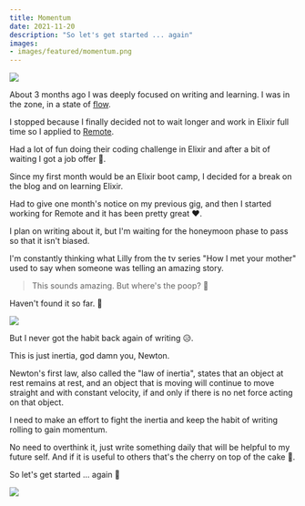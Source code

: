 ```yaml
---
title: Momentum
date: 2021-11-20
description: "So let's get started ... again"
images:
- images/featured/momentum.png
---
```


![](https://media.giphy.com/media/o65WgXSDBVY1G/giphy.gif)

About 3 months ago I was deeply focused on writing and learning. I was in the zone, in a state of [flow](https://leaddev.com/culture-engagement-motivation/why-flow-matters-more-passion).

I stopped because I finally decided not to wait longer and work in Elixir full time so I applied to [Remote](https://remote.com).

Had a lot of fun doing their coding challenge in Elixir and after a bit of waiting I got a job offer 🎉.

Since my first month would be an Elixir boot camp, I decided for a break on the blog and on learning Elixir. 

Had to give one month's notice on my previous gig, and then I started working for Remote and it has been pretty great ❤️.  

I plan on writing about it, but I'm waiting for the honeymoon phase to pass so that it isn't biased. 

I'm constantly thinking what Lilly from the tv series "How I met your mother" used to say when someone was telling an amazing story.

> This sounds amazing. But where's the poop? 💩

Haven't found it so far. 🤞

![](https://media.giphy.com/media/z52VqCTTIXmg0/giphy.gif)


But I never got the habit back again of writing 😥. 

This is just inertia, god damn you, Newton. 

Newton's first law, also called the "law of inertia", states that an object at rest remains at rest, and an object that is moving will continue to move straight and with constant velocity, if and only if there is no net force acting on that object.

I need to make an effort to fight the inertia and keep the habit of writing rolling to gain momentum.

No need to overthink it, just write something daily that will be helpful to my future self. 
And if it is useful to others that's the cherry on top of the cake 🍒.

So let's get started ... again 🏃

![](https://media.giphy.com/media/ehOWm8vxKMcZeEvveE/giphy.gif)
